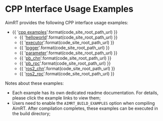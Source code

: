 

# CPP Interface Usage Examples

AimRT provides the following CPP interface usage examples:

- {{ '[cpp examples]({}/src/examples/cpp)'.format(code_site_root_path_url) }}
  - {{ '[helloworld]({}/src/examples/cpp/helloworld)'.format(code_site_root_path_url) }}
  - {{ '[executor]({}/src/examples/cpp/executor)'.format(code_site_root_path_url) }}
  - {{ '[logger]({}/src/examples/cpp/logger)'.format(code_site_root_path_url) }}
  - {{ '[parameter]({}/src/examples/cpp/parameter)'.format(code_site_root_path_url) }}
  - {{ '[pb_chn]({}/src/examples/cpp/pb_chn)'.format(code_site_root_path_url) }}
  - {{ '[pb_rpc]({}/src/examples/cpp/pb_rpc)'.format(code_site_root_path_url) }}
  - {{ '[ros2_chn]({}/src/examples/cpp/ros2_chn)'.format(code_site_root_path_url) }}
  - {{ '[ros2_rpc]({}/src/examples/cpp/ros2_rpc)'.format(code_site_root_path_url) }}

Notes about these examples:
- Each example has its own dedicated readme documentation. For details, please click the example links to view them;
- Users need to enable the `AIMRT_BUILD_EXAMPLES` option when compiling AimRT. After compilation completes, these examples can be executed in the build directory;